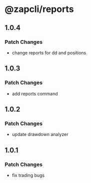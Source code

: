 # @zapcli/reports

## 1.0.4

### Patch Changes

- change reports for dd and positions

## 1.0.3

### Patch Changes

- add reports command

## 1.0.2

### Patch Changes

- update drawdown analyzer

## 1.0.1

### Patch Changes

- fix trading bugs
